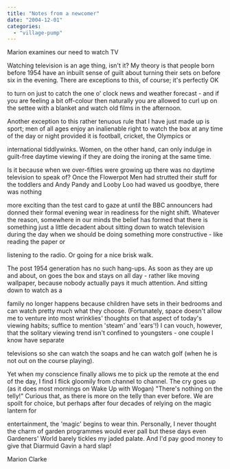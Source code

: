 ```yaml
---
title: "Notes from a newcomer"
date: "2004-12-01"
categories: 
  - "village-pump"
---
```


Marion examines our need to watch TV

Watching television is an age thing, isn't it? My theory is that people born before 1954 have an inbuilt sense of guilt about turning their sets on before six in the evening. There are exceptions to this, of course; it's perfectly OK

to turn on just to catch the one o' clock news and weather forecast - and if you are feeling a bit off-colour then naturally you are allowed to curl up on the settee with a blanket and watch old films in the afternoon.

Another exception to this rather tenuous rule that I have just made up is sport; men of all ages enjoy an inalienable right to watch the box at any time of the day or night provided it is football, cricket, the Olympics or

international tiddlywinks. Women, on the other hand, can only indulge in guilt-free daytime viewing if they are doing the ironing at the same time.

Is it because when we over-fifties were growing up there was no daytime television to speak of? Once the Flowerpot Men had strutted their stuff for the toddlers and Andy Pandy and Looby Loo had waved us goodbye, there was nothing

more exciting than the test card to gaze at until the BBC announcers had donned their formal evening wear in readiness for the night shift. Whatever the reason, somewhere in our minds the belief has formed that there is something just a little decadent about sitting down to watch television during the day when we should be doing something more constructive - like reading the paper or

listening to the radio. Or going for a nice brisk walk.

The post 1954 generation has no such hang-ups. As soon as they are up and about, on goes the box and stays on all day - rather like moving wallpaper, because nobody actually pays it much attention. And sitting down to watch as a

family no longer happens because children have sets in their bedrooms and can watch pretty much what they choose. (Fortunately, space doesn't allow me to venture into most wrinklies' thoughts on that aspect of today's viewing habits; suffice to mention 'steam' and 'ears'!) I can vouch, however, that the solitary viewing trend isn't confined to youngsters - one couple I know have separate

televisions so she can watch the soaps and he can watch golf (when he is not out on the course playing).

Yet when my conscience finally allows me to pick up the remote at the end of the day, I find I flick gloomily from channel to channel. The cry goes up (as it does most mornings on Wake Up with Wogan) "There's nothing on the telly!" Curious that, as there is more on the telly than ever before. We are spoilt for choice, but perhaps after four decades of relying on the magic lantern for

entertainment, the 'magic' begins to wear thin. Personally, I never thought the charm of garden programmes would ever pall but these days even Gardeners' World barely tickles my jaded palate. And I'd pay good money to give that Diarmuid Gavin a hard slap!

Marion Clarke
